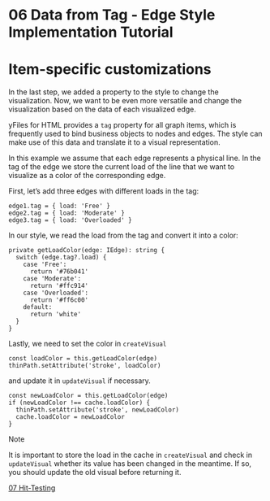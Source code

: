 <!--
 //////////////////////////////////////////////////////////////////////////////
 // @license
 // This file is part of yFiles for HTML 2.6.
 // Use is subject to license terms.
 //
 // Copyright (c) 2000-2023 by yWorks GmbH, Vor dem Kreuzberg 28,
 // 72070 Tuebingen, Germany. All rights reserved.
 //
 //////////////////////////////////////////////////////////////////////////////
-->
# 06 Data from Tag - Edge Style Implementation Tutorial

# Item-specific customizations

In the last step, we added a property to the style to change the visualization. Now, we want to be even more versatile and change the visualization based on the data of each visualized edge.

yFiles for HTML provides a `tag` property for all graph items, which is frequently used to bind business objects to nodes and edges. The style can make use of this data and translate it to a visual representation.

In this example we assume that each edge represents a physical line. In the tag of the edge we store the current load of the line that we want to visualize as a color of the corresponding edge.

First, let’s add three edges with different loads in the tag:

```
edge1.tag = { load: 'Free' }
edge2.tag = { load: 'Moderate' }
edge3.tag = { load: 'Overloaded' }
```

In our style, we read the load from the tag and convert it into a color:

```
private getLoadColor(edge: IEdge): string {
  switch (edge.tag?.load) {
    case 'Free':
      return '#76b041'
    case 'Moderate':
      return '#ffc914'
    case 'Overloaded':
      return '#ff6c00'
    default:
      return 'white'
  }
}
```

Lastly, we need to set the color in `createVisual`

```
const loadColor = this.getLoadColor(edge)
thinPath.setAttribute('stroke', loadColor)
```

and update it in `updateVisual` if necessary.

```
const newLoadColor = this.getLoadColor(edge)
if (newLoadColor !== cache.loadColor) {
  thinPath.setAttribute('stroke', newLoadColor)
  cache.loadColor = newLoadColor
}
```

Note

It is important to store the load in the cache in `createVisual` and check in `updateVisual` whether its value has been changed in the meantime. If so, you should update the old visual before returning it.

[07 Hit-Testing](../../tutorial-style-implementation-edge/07-hit-testing/index.html)
